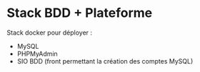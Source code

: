 # Stack BDD + Plateforme

Stack docker pour déployer :

- MySQL
- PHPMyAdmin
- SIO BDD (front permettant la création des comptes MySQL)
